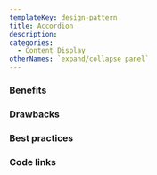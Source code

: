```yaml
---
templateKey: design-pattern
title: Accordion
description:
categories:
  - Content Display
otherNames: `expand/collapse panel`
---
```


### Benefits

### Drawbacks

### Best practices


### Code links